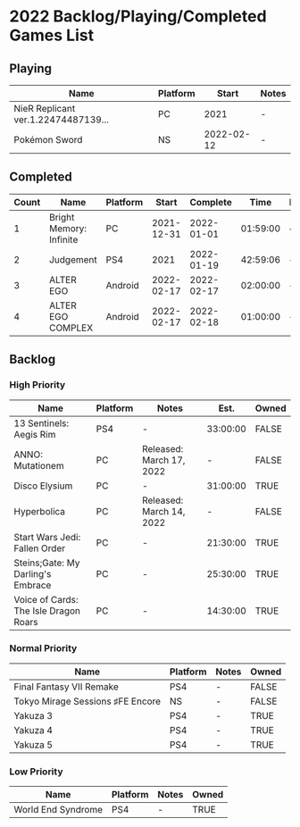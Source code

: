# 2022 Backlog/Playing/Completed Games List

## Playing
| Name  | Platform | Start | Notes |
| - | - | - | - |
| NieR Replicant ver.1.22474487139... | PC | 2021 | - |
| Pokémon Sword | NS | 2022-02-12 | - |

## Completed
| Count | Name  | Platform | Start | Complete | Time | Rating | Notes |
| - | - | - | - | - | - | - | - |
| 1 | Bright Memory: Infinite | PC | 2021-12-31 | 2022-01-01 | 01:59:00 | ~ | - |
| 2 | Judgement | PS4 | 2021 | 2022-01-19 | 42:59:06 | + | - |
| 3 | ALTER EGO | Android | 2022-02-17 | 2022-02-17 | 02:00:00 | + | Es |
| 4 | ALTER EGO COMPLEX | Android | 2022-02-17 | 2022-02-18 | 01:00:00 | + | Es |

## Backlog
### High Priority
| Name  | Platform | Notes | Est. | Owned |
| - | - | - | - | - |
| 13 Sentinels: Aegis Rim | PS4 | - | 33:00:00 | FALSE |
| ANNO: Mutationem | PC | Released: March 17, 2022 | - | FALSE |
| Disco Elysium | PC | - | 31:00:00 | TRUE |
| Hyperbolica | PC | Released: March 14, 2022 | - | FALSE |
| Start Wars Jedi: Fallen Order | PC | - | 21:30:00 | TRUE |
| Steins;Gate: My Darling's Embrace | PC | - | 25:30:00 | TRUE | 
| Voice of Cards: The Isle Dragon Roars | PC | - | 14:30:00 | TRUE |

### Normal Priority
| Name  | Platform | Notes | Owned |
| - | - | - | - |
| Final Fantasy VII Remake | PS4 | - | FALSE |
| Tokyo Mirage Sessions ♯FE Encore | NS | - | FALSE |
| Yakuza 3 | PS4 | - | TRUE |
| Yakuza 4 | PS4 | - | TRUE |
| Yakuza 5 | PS4 | - | TRUE |

### Low Priority
| Name  | Platform | Notes | Owned |
| - | - | - | - |
| World End Syndrome | PS4 | - | TRUE |
